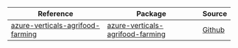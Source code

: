 | Reference | Package | Source |
|---|---|---|
|[azure-verticals-agrifood-farming](verticals-agrifood-farming-readme.md)|[azure-verticals-agrifood-farming](https://repo1.maven.org/maven2/com/azure/azure-verticals-agrifood-farming)|[Github](https://github.com/Azure/azure-sdk-for-java)|
